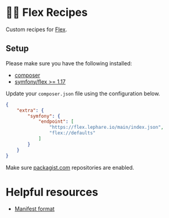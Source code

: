 # 👨‍🍳 Flex Recipes

Custom recipes for [Flex](https://flex.symfony.com).

## Setup

Please make sure you have the following installed:

- [composer](https://getcomposer.org/)
- [symfony/flex >= 1.17](https://packagist.org/packages/symfony/flex)

Update your `composer.json` file using the configuration below.


```json
{
    "extra": {
        "symfony": {
            "endpoint": [
                "https://flex.lephare.io/main/index.json",
                "flex://defaults"
            ]
        }
    }
}
```

Make sure [packagist.com](https://packagist.com/) repositories are enabled.

# Helpful resources

- [Manifest format](https://github.com/symfony/recipes#creating-recipes)
